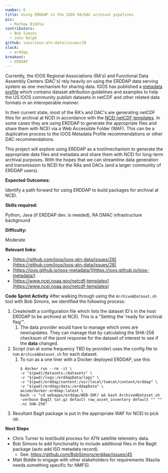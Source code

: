 ```yaml
---
number: 6
title: Using ERDDAP in the IOOS RA/DAC archival pipelines
pis:
  - Mathew Biddle
contributors:
  - Bob Simons
  - John Relph
github: ioos/ioos-atn-data/issues/28
slack:
  - erddap
breakout:
  - ERDDAP
---
```


Currently, the IOOS Regional Associations (RA's) and Functional Data Assembly Centers (DAC's) rely heavily on using the 
ERDDAP data serving system as one mechanism for sharing data. IOOS has published a [metadata profile](https://ioos.github.io/ioos-metadata/) 
which contains dataset attribution guidelines and examples to help the US IOOS community publish datasets in netCDF and 
other related data formats in an interoperable manner.

In their current state, most of the RA's and DAC's are generating netCDF files for archival at NCEI in accordance with 
the [NCEI netCDF templates](https://www.ncei.noaa.gov/netcdf-templates). In some cases they are using ERDDAP to generate 
the appropriate files and share them with NCEI via a Web Accessible Folder (WAF). This can be a duplicative process to 
the IOOS Metadata Profile recommendations or other DAC recommendations.

This project will explore using ERDDAP as a tool/mechanism to generate the appropriate data files and metadata and share 
them with NCEI for long-term archival purposes. With the hopes that we can streamline data generation and transmission 
to NCEI for the RAs and DACs (and a larger community of ERDDAP users).

**Expected Outcomes:**

Identify a path forward for using ERDDAP to build packages for archival at NCEI.

**Skills required:**

Python, Java (if ERDDAP dev. is needed), RA DMAC infrastructure background

**Difficulty:**

Moderate

**Relevant links:**

* [https://github.com/ioos/ioos-atn-data/issues/28](https://github.com/ioos/ioos-atn-data/issues/28)
* [https://ioos.github.io/ioos-metadata/](https://ioos.github.io/ioos-metadata/)
* [https://www.ncei.noaa.gov/netcdf-templates](https://www.ncei.noaa.gov/netcdf-templates)

**Code Sprint Activity**
After walking through using the `ArchiveADataset.sh` tool with Bob Simons, we identified the following process:
1. Create/edit a configuration file which lists the dataset ID's in the host ERDDAP to be archived at NCEI. This is a "Setting the 'ready for archival flag'".
   1. The data provider would have to manage which ones are new/updates. They can manage that by calculating the SHA-256 checksum of the jsonl response for the dataset of interest to see if the **data** changed.
1. Script (ran at some frequency TBD by provider) uses the config file to run `ArchiveADataset.sh` for each dataset.
   1. To run as a one liner with a Docker deployed ERDDAP, use this 
      ```
      $ docker run --rm -it \
      -v "$(pwd)/datasets:/datasets" \
      -v "$(pwd)/logs:/erddapData/logs" \
      -v "$(pwd)/erddap/content:/usr/local/tomcat/content/erddap" \
      -v "$(pwd)/erddap/data:/erddapData" \
      axiom/docker-erddap:latest \
      bash -c "cd webapps/erddap/WEB-INF/ && bash ArchiveADataset.sh -verbose BagIt tar.gz default raw_asset_inventory default "" "" .nc SHA-256"
      ```
1. Resultant BagIt package is put in the appropriate WAF for NCEI to pick up.

**Next Steps**
* Chris Turner to test/build process for ATN satellite telemetry data.
* Bob Simons to add functionality to include additional files in the BagIt package (auto add ISO metadata record).
  * See: https://github.com/BobSimons/erddap/issues/45
* Matt Biddle to engage with other stakeholders for requirements (Nazila needs something specific for NMFS).

